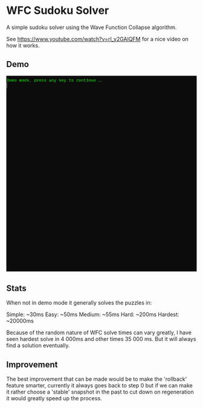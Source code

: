 # WFC Sudoku Solver

A simple sudoku solver using the Wave Function Collapse algorithm.

See https://www.youtube.com/watch?v=rI_y2GAlQFM for a nice video on how it works.

## Demo

![Demo](https://github.com/EttienneS/WFC-Sudoku-Solver/raw/master/demo.gif)

## Stats

When not in demo mode it generally solves the puzzles in:

Simple: ~30ms
Easy:  ~50ms
Medium: ~55ms
Hard: ~200ms
Hardest: ~20000ms

Because of the random nature of WFC solve times can vary greatly, I have seen hardest solve in 4 000ms and other times 35 000 ms. But it will always find a solution eventually.

## Improvement

The best improvement that can be made would be to make the 'rollback' feature smarter, currently it always goes back to step 0 but if we can make it rather choose a 'stable' snapshot in the past to cut down on regeneration it would greatly speed up the process.